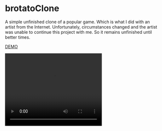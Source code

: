 # brotatoClone

A simple unfinished clone of a popular game. Which is what I did with an artist from the Internet. Unfortunately, circumstances changed and the artist was unable to continue this project with me. So it remains unfinished until better times.

[DEMO](./2024-11-25_08-41-26.mov)





<video width="320" height="240" controls>
  <source src="./2024-11-25_08-41-26.mov" type="video/quicktime">
  Ваш браузер не поддерживает просмотр видео.
</video>


